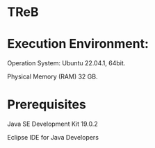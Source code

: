 # TReB
# Execution Environment:
Operation System: Ubuntu 22.04.1, 64bit. 

Physical Memory (RAM) 32 GB.

# Prerequisites
 Java SE Development Kit 19.0.2
 
 Eclipse IDE for Java Developers 

